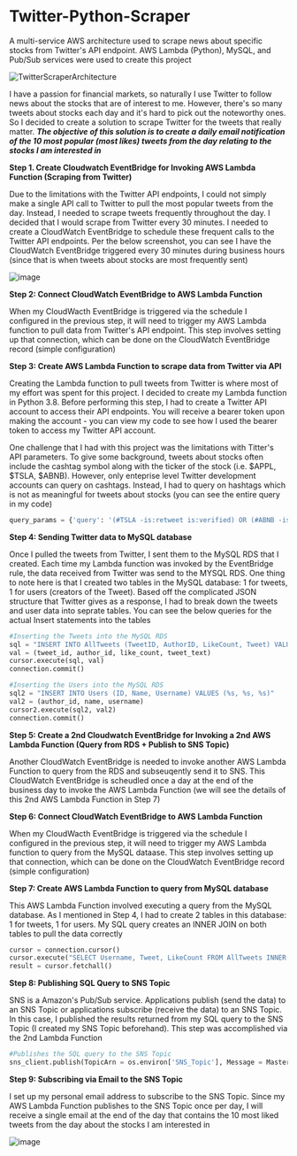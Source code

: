 # Twitter-Python-Scraper
A multi-service AWS architecture used to scrape news about specific stocks from Twitter's API endpoint. AWS Lambda (Python), MySQL, and Pub/Sub services were used to create this project

![TwitterScraperArchitecture](https://user-images.githubusercontent.com/53916435/167712993-cd8fafc8-b954-442e-bf56-6880f1803fdc.jpg)

I have a passion for financial markets, so naturally I use Twitter to follow news about the stocks that are of interest to me. However, there's so many tweets about stocks each day and it's hard to pick out the noteworthy ones. So I decided to create a solution to scrape Twitter for the tweets that really matter. ***The objective of this solution is to create a daily email notification of the 10 most popular (most likes) tweets from the day relating to the stocks I am interested in***

**Step 1. Create Cloudwatch EventBridge for Invoking AWS Lambda Function (Scraping from Twitter)**

Due to the limitations with the Twitter API endpoints, I could not simply make a single API call to Twitter to pull the most popular tweets from the day. Instead, I needed to scrape tweets frequently throughout the day. I decided that I would scrape from Twitter every 30 minutes. I needed to create a CloudWatch EventBridge to schedule these frequent calls to the Twitter API endpoints. Per the below screenshot, you can see I have the CloudWatch EventBridge triggered every 30 minutes during business hours (since that is when tweets about stocks are most frequently sent)

![image](https://user-images.githubusercontent.com/53916435/167719262-8d362491-5a55-45f3-b604-3761d92fc8ac.png)

**Step 2: Connect CloudWatch EventBridge to AWS Lambda Function**

When my CloudWacth EventBridge is triggered via the schedule I configured in the previous step, it will need to trigger my AWS Lambda function to pull data from Twitter's API endpoint. This step involves setting up that connection, which can be done on the CloudWatch EventBridge record (simple configuration)

**Step 3: Create AWS Lambda Function to scrape data from Twitter via API**

Creating the Lambda function to pull tweets from Twitter is where most of my effort was spent for this project. I decided to create my Lambda function in Python 3.8. Before performing this step, I had to create a Twitter API account to access their API endpoints. You will receive a bearer token upon making the account - you can view my code to see how I used the bearer token to access my Twitter API account.

One challenge that I had with this project was the limitations with Titter's API parameters. To give some background, tweets about stocks often include the cashtag symbol along with the ticker of the stock (i.e. $APPL, $TSLA, $ABNB). However, only enteprise level Twitter development accounts can query on cashtags. Instead, I had to query on hashtags which is not as meaningful for tweets about stocks (you can see the entire query in my code)
```python
query_params = {'query': '(#TSLA -is:retweet is:verified) OR (#ABNB -is:retweet is:verified) OR (#WISH -is:retweet is:verified) OR (#NFLX -is:retweet is:verified)', 'tweet.fields': 'id,text,public_metrics', 'start_time': rfc_date,
```

**Step 4: Sending Twitter data to MySQL database**

Once I pulled the tweets from Twitter, I sent them to the MySQL RDS that I created. Each time my Lambda function was invoked by the EventBridge rule, the data received from Twitter was send to the MYSQL RDS. One thing to note here is that I created two tables in the MySQL database: 1 for tweets, 1 for users (creators of the Tweet). Based off the complicated JSON structure that Twitter gives as a response, I had to break down the tweets and user data into seprate tables. You can see the below queries for the actual Insert statements into the tables
```python
#Inserting the Tweets into the MySQL RDS
sql = "INSERT INTO AllTweets (TweetID, AuthorID, LikeCount, Tweet) VALUES (%s, %s, %s, %s)"
val = (tweet_id, author_id, like_count, tweet_text)
cursor.execute(sql, val)
connection.commit()
```
```python
#Inserting the Users into the MySQL RDS
sql2 = "INSERT INTO Users (ID, Name, Username) VALUES (%s, %s, %s)"
val2 = (author_id, name, username)
cursor2.execute(sql2, val2)
connection.commit()  
```
**Step 5: Create a 2nd Cloudwatch EventBridge for Invoking a 2nd AWS Lambda Function (Query from RDS + Publish to SNS Topic)**

Another CloudWatch EventBridge is needed to invoke another AWS Lambda Function to query from the RDS and subseuqently send it to SNS. This CloudWatch EventBridge is scheudled once a day at the end of the business day to invoke the AWS Lambda Function (we will see the details of this 2nd AWS Lambda Function in Step 7)

**Step 6: Connect CloudWatch EventBridge to AWS Lambda Function**

When my CloudWacth EventBridge is triggered via the schedule I configured in the previous step, it will need to trigger my AWS Lambda function to query from the MySQL dataase. This step involves setting up that connection, which can be done on the CloudWatch EventBridge record (simple configuration)

**Step 7: Create AWS Lambda Function to query from MySQL database**

This AWS Lambda Function involved executing a query from the MySQL database. As I mentioned in Step 4, I had to create 2 tables in this database: 1 for tweets, 1 for users. My SQL query creates an INNER JOIN on both tables to pull the data correctly
```python
cursor = connection.cursor()
cursor.execute("SELECT Username, Tweet, LikeCount FROM AllTweets INNER JOIN Users ON AllTweets.AuthorID = Users.ID ORDER BY LikeCount DESC LIMIT 10")
result = cursor.fetchall()
```

**Step 8: Publishing SQL Query to SNS Topic**

SNS is a Amazon's Pub/Sub service. Applications publish (send the data) to an SNS Topic or applications subscribe (receive the data) to an SNS Topic. In this case, I published the results returned from my SQL query to the SNS Topic (I created my SNS Topic beforehand). This step was accomplished via the 2nd Lambda Function
```python
#Publishes the SQL query to the SNS Topic   
sns_client.publish(TopicArn = os.environ['SNS_Topic'], Message = MasterString, Subject = 'Tweets About My Stocks')
```
**Step 9: Subscribing via Email to the SNS Topic**

I set up my personal email address to subscribe to the SNS Topic. Since my AWS Lambda Function publishes to the SNS Topic once per day, I will receive a single email at the end of the day that contains the 10 most liked tweets from the day about the stocks I am interested in

![image](https://user-images.githubusercontent.com/53916435/167733351-00f1af5a-d0b1-4907-965c-c50c7359d586.png)

